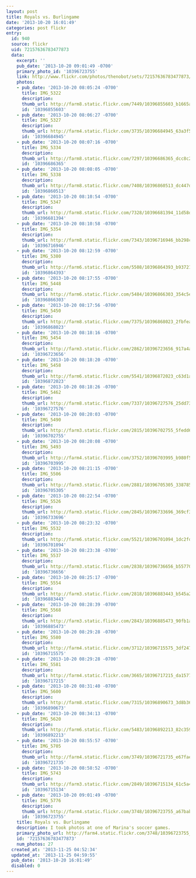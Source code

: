 ```yaml
---
layout: post
title: Royals vs. Burlingame
date: '2013-10-20 16:01:49'
categories: post flickr
entry:
  id: 940
  source: flickr
  uid: 72157636783477873
  data:
    excerpt: ''
    pub_date: '2013-10-20 09:01:49 -0700'
    primary_photo_id: '10396723755'
    link: http://www.flickr.com/photos/thenobot/sets/72157636783477873/
    photos:
    - pub_date: '2013-10-20 08:05:24 -0700'
      title: IMG_5322
      description: 
      thumb_url: http://farm8.static.flickr.com/7449/10396855603_b1665a7f38_s.jpg
      id: '10396855603'
    - pub_date: '2013-10-20 08:06:27 -0700'
      title: IMG_5327
      description: 
      thumb_url: http://farm4.static.flickr.com/3735/10396684945_63a3f513ea_s.jpg
      id: '10396684945'
    - pub_date: '2013-10-20 08:07:16 -0700'
      title: IMG_5334
      description: 
      thumb_url: http://farm8.static.flickr.com/7297/10396686365_dcc8c259f3_s.jpg
      id: '10396686365'
    - pub_date: '2013-10-20 08:08:05 -0700'
      title: IMG_5338
      description: 
      thumb_url: http://farm8.static.flickr.com/7408/10396860513_dc447da915_s.jpg
      id: '10396860513'
    - pub_date: '2013-10-20 08:10:54 -0700'
      title: IMG_5347
      description: 
      thumb_url: http://farm8.static.flickr.com/7328/10396681394_11d58d2680_s.jpg
      id: '10396681394'
    - pub_date: '2013-10-20 08:10:58 -0700'
      title: IMG_5354
      description: 
      thumb_url: http://farm8.static.flickr.com/7343/10396716946_bb298c17ca_s.jpg
      id: '10396716946'
    - pub_date: '2013-10-20 08:12:59 -0700'
      title: IMG_5380
      description: 
      thumb_url: http://farm6.static.flickr.com/5508/10396864393_b937217d22_s.jpg
      id: '10396864393'
    - pub_date: '2013-10-20 08:17:55 -0700'
      title: IMG_5448
      description: 
      thumb_url: http://farm6.static.flickr.com/5484/10396866303_354c5e25ef_s.jpg
      id: '10396866303'
    - pub_date: '2013-10-20 08:17:56 -0700'
      title: IMG_5450
      description: 
      thumb_url: http://farm8.static.flickr.com/7375/10396868023_2fbfea15f9_s.jpg
      id: '10396868023'
    - pub_date: '2013-10-20 08:18:16 -0700'
      title: IMG_5454
      description: 
      thumb_url: http://farm3.static.flickr.com/2862/10396723656_917a4a1e33_s.jpg
      id: '10396723656'
    - pub_date: '2013-10-20 08:18:20 -0700'
      title: IMG_5458
      description: 
      thumb_url: http://farm6.static.flickr.com/5541/10396872023_c63d1a2d35_s.jpg
      id: '10396872023'
    - pub_date: '2013-10-20 08:18:26 -0700'
      title: IMG_5462
      description: 
      thumb_url: http://farm8.static.flickr.com/7337/10396727576_25dd73c1cd_s.jpg
      id: '10396727576'
    - pub_date: '2013-10-20 08:20:03 -0700'
      title: IMG_5490
      description: 
      thumb_url: http://farm3.static.flickr.com/2815/10396702755_5fedd6df84_s.jpg
      id: '10396702755'
    - pub_date: '2013-10-20 08:20:08 -0700'
      title: IMG_5493
      description: 
      thumb_url: http://farm4.static.flickr.com/3752/10396703995_b980f59656_s.jpg
      id: '10396703995'
    - pub_date: '2013-10-20 08:21:15 -0700'
      title: IMG_5506
      description: 
      thumb_url: http://farm3.static.flickr.com/2881/10396705305_3387857ee6_s.jpg
      id: '10396705305'
    - pub_date: '2013-10-20 08:22:54 -0700'
      title: IMG_5526
      description: 
      thumb_url: http://farm3.static.flickr.com/2845/10396733696_369cf37ce6_s.jpg
      id: '10396733696'
    - pub_date: '2013-10-20 08:23:32 -0700'
      title: IMG_5532
      description: 
      thumb_url: http://farm6.static.flickr.com/5521/10396701094_1dc2fde8f0_s.jpg
      id: '10396701094'
    - pub_date: '2013-10-20 08:23:38 -0700'
      title: IMG_5537
      description: 
      thumb_url: http://farm3.static.flickr.com/2838/10396736656_b557701644_s.jpg
      id: '10396736656'
    - pub_date: '2013-10-20 08:25:17 -0700'
      title: IMG_5554
      description: 
      thumb_url: http://farm3.static.flickr.com/2818/10396883443_b545a2c9eb_s.jpg
      id: '10396883443'
    - pub_date: '2013-10-20 08:28:39 -0700'
      title: IMG_5568
      description: 
      thumb_url: http://farm3.static.flickr.com/2843/10396885473_90fb1a02ab_s.jpg
      id: '10396885473'
    - pub_date: '2013-10-20 08:29:28 -0700'
      title: IMG_5580
      description: 
      thumb_url: http://farm4.static.flickr.com/3712/10396715575_3df247f880_s.jpg
      id: '10396715575'
    - pub_date: '2013-10-20 08:29:28 -0700'
      title: IMG_5581
      description: 
      thumb_url: http://farm4.static.flickr.com/3665/10396717215_da1577969e_s.jpg
      id: '10396717215'
    - pub_date: '2013-10-20 08:31:40 -0700'
      title: IMG_5600
      description: 
      thumb_url: http://farm8.static.flickr.com/7315/10396890673_3d8b361bfe_s.jpg
      id: '10396890673'
    - pub_date: '2013-10-20 08:34:13 -0700'
      title: IMG_5620
      description: 
      thumb_url: http://farm6.static.flickr.com/5483/10396892213_82c359494f_s.jpg
      id: '10396892213'
    - pub_date: '2013-10-20 08:55:57 -0700'
      title: IMG_5705
      description: 
      thumb_url: http://farm4.static.flickr.com/3749/10396721735_e67fae8b2c_s.jpg
      id: '10396721735'
    - pub_date: '2013-10-20 08:58:52 -0700'
      title: IMG_5743
      description: 
      thumb_url: http://farm3.static.flickr.com/2849/10396715134_61c5a4488a_s.jpg
      id: '10396715134'
    - pub_date: '2013-10-20 09:01:49 -0700'
      title: IMG_5776
      description: 
      thumb_url: http://farm4.static.flickr.com/3748/10396723755_a67bab192c_s.jpg
      id: '10396723755'
    title: Royals vs. Burlingame
    description: I took photos at one of Marina's soccer games.
    primary_photo_url: http://farm4.static.flickr.com/3748/10396723755_a67bab192c_m.jpg
    id: '72157636783477873'
    num_photos: 27
  created_at: '2013-11-25 04:52:34'
  updated_at: '2013-11-25 04:59:55'
  pub_date: '2013-10-20 16:01:49'
  disabled: 0
---
```

